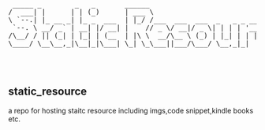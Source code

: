 <pre>

 _____ _        _   _       ______                                   
/  ___| |      | | (_)      | ___ \                                  
\ `--.| |_ __ _| |_ _  ___  | |_/ /___  ___  ___  _   _ _ __ ___ ___ 
 `--. \ __/ _` | __| |/ __| |    // _ \/ __|/ _ \| | | | '__/ __/ _ \
/\__/ / || (_| | |_| | (__  | |\ \  __/\__ \ (_) | |_| | | | (_|  __/
\____/ \__\__,_|\__|_|\___| \_| \_\___||___/\___/ \__,_|_|  \___\___|
                                                                     
                                                                    
                                                                    
</pre>
                                                                     


## static_resource
a repo for hosting staitc resource including imgs,code snippet,kindle books etc.

